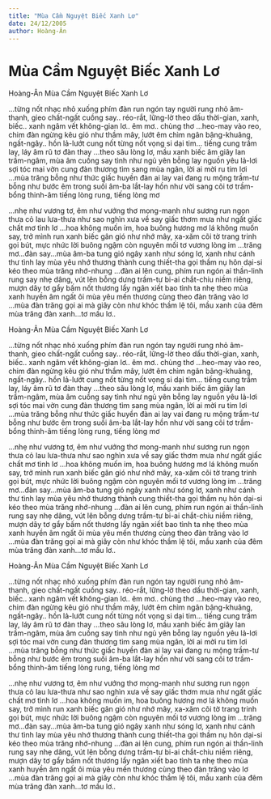 ```yaml
---
title: "Mùa Cầm Nguyệt Biếc Xanh Lơ"
date: 24/12/2005
author: Hoàng-Ân
---
```


# Mùa Cầm Nguyệt Biếc Xanh Lơ

Hoàng-Ân
Mùa Cầm Nguyệt Biếc Xanh Lơ

...từng nốt nhạc nhỏ xuống phím đàn run
ngón tay người rung nhỏ âm-thanh, gieo
chất-ngất cuồng say.. réo-rắt, lững-lờ theo
dấu thời-gian, xanh, biếc.. xanh ngâm
vết không-gian lơ.. êm mơ.. chùng thơ
...heo-may vào reo, chim đàn ngừng kêu
gió như thầm mây, lướt êm chìm ngân
bâng-khuâng, ngất-ngây.. hồn lả-lướt cung
nốt từng nốt vọng si dại tim...
tiếng cung trầm lay, láy âm rũ tơ đàn thay
...theo sâu lòng lơ, mầu xanh biếc âm
giây lan trầm-ngâm, mùa âm cuồng say
tình như ngủ yên bỗng lay nguồn yêu
lả-lơi sợi tóc mai vờn cung đàn thương
tìm sang mùa ngân, lời ai mời ru tim lơi
...mùa trăng bỗng như thức giấc huyền
đàn ai lay vai đang ru mộng trầm-tư
bỗng như bước êm trong suối âm-ba lắt-lay
hồn như vời sang cõi tơ trầm-bổng thinh-âm
tiếng lòng rung, tiếng lòng mơ

...nhẹ như vương tơ, êm như vướng thơ
mong-manh như sương run ngọn thưa cỏ lau
lưa-thưa như sao nghìn xưa về say giấc thơm
mưa như ngất giấc chất mơ tình lơ
...hoa không muốn im, hoa buông hương mơ
lá không muốn say, trở mình run xanh biếc gân
gió như nhớ mây, xa-xăm cõi tờ
trang trinh gọi bút, mực nhức lời buông
ngậm còn nguyên mối tơ vương lòng im
...trăng mơ...đàn say...mùa âm-ba tung gió ngây
xanh như sóng lơ, xanh như cánh thư tình lay
mùa yêu nhớ thương thành cung thiết-tha
gọi thầm nụ hôn dại-si kéo theo mùa trăng nhớ-nhung
...đàn ai lên cung, phím run ngón ai thần-linh rung say
nhẹ dâng, vút lên bỗng dưng trầm-tư bi-ai
chắt-chiu niềm riêng, mượn dây tơ gẩy bấm nốt thương
lẩy ngân xiết bao tình ta nhẹ theo mùa xanh huyền âm
ngất ôi mùa yêu mến thương cùng theo đàn trăng vào lơ
...mùa đàn trăng gọi ai mà giây còn như khóc thầm
lệ tôi, mầu xanh của đêm mùa trăng đàn xanh...tơ mầu lơ..

Hoàng-Ân
Mùa Cầm Nguyệt Biếc Xanh Lơ

...từng nốt nhạc nhỏ xuống phím đàn run
ngón tay người rung nhỏ âm-thanh, gieo
chất-ngất cuồng say.. réo-rắt, lững-lờ theo
dấu thời-gian, xanh, biếc.. xanh ngâm
vết không-gian lơ.. êm mơ.. chùng thơ
...heo-may vào reo, chim đàn ngừng kêu
gió như thầm mây, lướt êm chìm ngân
bâng-khuâng, ngất-ngây.. hồn lả-lướt cung
nốt từng nốt vọng si dại tim...
tiếng cung trầm lay, láy âm rũ tơ đàn thay
...theo sâu lòng lơ, mầu xanh biếc âm
giây lan trầm-ngâm, mùa âm cuồng say
tình như ngủ yên bỗng lay nguồn yêu
lả-lơi sợi tóc mai vờn cung đàn thương
tìm sang mùa ngân, lời ai mời ru tim lơi
...mùa trăng bỗng như thức giấc huyền
đàn ai lay vai đang ru mộng trầm-tư
bỗng như bước êm trong suối âm-ba lắt-lay
hồn như vời sang cõi tơ trầm-bổng thinh-âm
tiếng lòng rung, tiếng lòng mơ

...nhẹ như vương tơ, êm như vướng thơ
mong-manh như sương run ngọn thưa cỏ lau
lưa-thưa như sao nghìn xưa về say giấc thơm
mưa như ngất giấc chất mơ tình lơ
...hoa không muốn im, hoa buông hương mơ
lá không muốn say, trở mình run xanh biếc gân
gió như nhớ mây, xa-xăm cõi tờ
trang trinh gọi bút, mực nhức lời buông
ngậm còn nguyên mối tơ vương lòng im
...trăng mơ...đàn say...mùa âm-ba tung gió ngây
xanh như sóng lơ, xanh như cánh thư tình lay
mùa yêu nhớ thương thành cung thiết-tha
gọi thầm nụ hôn dại-si kéo theo mùa trăng nhớ-nhung
...đàn ai lên cung, phím run ngón ai thần-linh rung say
nhẹ dâng, vút lên bỗng dưng trầm-tư bi-ai
chắt-chiu niềm riêng, mượn dây tơ gẩy bấm nốt thương
lẩy ngân xiết bao tình ta nhẹ theo mùa xanh huyền âm
ngất ôi mùa yêu mến thương cùng theo đàn trăng vào lơ
...mùa đàn trăng gọi ai mà giây còn như khóc thầm
lệ tôi, mầu xanh của đêm mùa trăng đàn xanh...tơ mầu lơ..

Hoàng-Ân
Mùa Cầm Nguyệt Biếc Xanh Lơ

...từng nốt nhạc nhỏ xuống phím đàn run
ngón tay người rung nhỏ âm-thanh, gieo
chất-ngất cuồng say.. réo-rắt, lững-lờ theo
dấu thời-gian, xanh, biếc.. xanh ngâm
vết không-gian lơ.. êm mơ.. chùng thơ
...heo-may vào reo, chim đàn ngừng kêu
gió như thầm mây, lướt êm chìm ngân
bâng-khuâng, ngất-ngây.. hồn lả-lướt cung
nốt từng nốt vọng si dại tim...
tiếng cung trầm lay, láy âm rũ tơ đàn thay
...theo sâu lòng lơ, mầu xanh biếc âm
giây lan trầm-ngâm, mùa âm cuồng say
tình như ngủ yên bỗng lay nguồn yêu
lả-lơi sợi tóc mai vờn cung đàn thương
tìm sang mùa ngân, lời ai mời ru tim lơi
...mùa trăng bỗng như thức giấc huyền
đàn ai lay vai đang ru mộng trầm-tư
bỗng như bước êm trong suối âm-ba lắt-lay
hồn như vời sang cõi tơ trầm-bổng thinh-âm
tiếng lòng rung, tiếng lòng mơ

...nhẹ như vương tơ, êm như vướng thơ
mong-manh như sương run ngọn thưa cỏ lau
lưa-thưa như sao nghìn xưa về say giấc thơm
mưa như ngất giấc chất mơ tình lơ
...hoa không muốn im, hoa buông hương mơ
lá không muốn say, trở mình run xanh biếc gân
gió như nhớ mây, xa-xăm cõi tờ
trang trinh gọi bút, mực nhức lời buông
ngậm còn nguyên mối tơ vương lòng im
...trăng mơ...đàn say...mùa âm-ba tung gió ngây
xanh như sóng lơ, xanh như cánh thư tình lay
mùa yêu nhớ thương thành cung thiết-tha
gọi thầm nụ hôn dại-si kéo theo mùa trăng nhớ-nhung
...đàn ai lên cung, phím run ngón ai thần-linh rung say
nhẹ dâng, vút lên bỗng dưng trầm-tư bi-ai
chắt-chiu niềm riêng, mượn dây tơ gẩy bấm nốt thương
lẩy ngân xiết bao tình ta nhẹ theo mùa xanh huyền âm
ngất ôi mùa yêu mến thương cùng theo đàn trăng vào lơ
...mùa đàn trăng gọi ai mà giây còn như khóc thầm
lệ tôi, mầu xanh của đêm mùa trăng đàn xanh...tơ mầu lơ..
